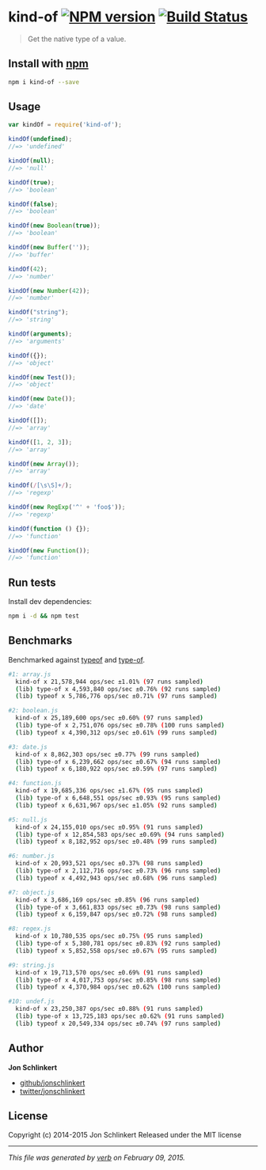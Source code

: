 # kind-of [![NPM version](https://badge.fury.io/js/kind-of.svg)](http://badge.fury.io/js/kind-of)  [![Build Status](https://travis-ci.org/jonschlinkert/kind-of.svg)](https://travis-ci.org/jonschlinkert/kind-of)

> Get the native type of a value.

## Install with [npm](npmjs.org)

```bash
npm i kind-of --save
```

## Usage

```js
var kindOf = require('kind-of');

kindOf(undefined);
//=> 'undefined'

kindOf(null);
//=> 'null'

kindOf(true);
//=> 'boolean'

kindOf(false);
//=> 'boolean'

kindOf(new Boolean(true));
//=> 'boolean'

kindOf(new Buffer(''));
//=> 'buffer'

kindOf(42);
//=> 'number'

kindOf(new Number(42));
//=> 'number'

kindOf("string");
//=> 'string'

kindOf(arguments);
//=> 'arguments'

kindOf({});
//=> 'object'

kindOf(new Test());
//=> 'object'

kindOf(new Date());
//=> 'date'

kindOf([]);
//=> 'array'

kindOf([1, 2, 3]);
//=> 'array'

kindOf(new Array());
//=> 'array'

kindOf(/[\s\S]+/);
//=> 'regexp'

kindOf(new RegExp('^' + 'foo$'));
//=> 'regexp'

kindOf(function () {});
//=> 'function'

kindOf(new Function());
//=> 'function'
```


## Run tests

Install dev dependencies:

```bash
npm i -d && npm test
```

## Benchmarks

Benchmarked against [typeof](http://github.com/CodingFu/typeof) and [type-of](https://github.com/ForbesLindesay/type-of).

```bash
#1: array.js
  kind-of x 21,578,944 ops/sec ±1.01% (97 runs sampled)
  (lib) type-of x 4,593,840 ops/sec ±0.76% (92 runs sampled)
  (lib) typeof x 5,786,776 ops/sec ±0.71% (97 runs sampled)

#2: boolean.js
  kind-of x 25,189,600 ops/sec ±0.60% (97 runs sampled)
  (lib) type-of x 2,751,076 ops/sec ±0.78% (100 runs sampled)
  (lib) typeof x 4,390,312 ops/sec ±0.61% (99 runs sampled)

#3: date.js
  kind-of x 8,862,303 ops/sec ±0.77% (99 runs sampled)
  (lib) type-of x 6,239,662 ops/sec ±0.67% (94 runs sampled)
  (lib) typeof x 6,180,922 ops/sec ±0.59% (97 runs sampled)

#4: function.js
  kind-of x 19,685,336 ops/sec ±1.67% (95 runs sampled)
  (lib) type-of x 6,648,551 ops/sec ±0.93% (95 runs sampled)
  (lib) typeof x 6,631,967 ops/sec ±1.05% (92 runs sampled)

#5: null.js
  kind-of x 24,155,010 ops/sec ±0.95% (91 runs sampled)
  (lib) type-of x 12,854,583 ops/sec ±0.69% (94 runs sampled)
  (lib) typeof x 8,182,952 ops/sec ±0.48% (99 runs sampled)

#6: number.js
  kind-of x 20,993,521 ops/sec ±0.37% (98 runs sampled)
  (lib) type-of x 2,112,716 ops/sec ±0.73% (96 runs sampled)
  (lib) typeof x 4,492,943 ops/sec ±0.68% (96 runs sampled)

#7: object.js
  kind-of x 3,686,169 ops/sec ±0.85% (96 runs sampled)
  (lib) type-of x 3,661,833 ops/sec ±0.73% (98 runs sampled)
  (lib) typeof x 6,159,847 ops/sec ±0.72% (98 runs sampled)

#8: regex.js
  kind-of x 10,780,535 ops/sec ±0.75% (95 runs sampled)
  (lib) type-of x 5,380,781 ops/sec ±0.83% (92 runs sampled)
  (lib) typeof x 5,852,558 ops/sec ±0.67% (95 runs sampled)

#9: string.js
  kind-of x 19,713,570 ops/sec ±0.69% (91 runs sampled)
  (lib) type-of x 4,017,753 ops/sec ±0.85% (98 runs sampled)
  (lib) typeof x 4,370,984 ops/sec ±0.62% (100 runs sampled)

#10: undef.js
  kind-of x 23,250,387 ops/sec ±0.88% (91 runs sampled)
  (lib) type-of x 13,725,183 ops/sec ±0.62% (91 runs sampled)
  (lib) typeof x 20,549,334 ops/sec ±0.74% (97 runs sampled)
```

## Author

**Jon Schlinkert**

+ [github/jonschlinkert](https://github.com/jonschlinkert)
+ [twitter/jonschlinkert](http://twitter.com/jonschlinkert)

## License
Copyright (c) 2014-2015 Jon Schlinkert
Released under the MIT license

***

_This file was generated by [verb](https://github.com/assemble/verb) on February 09, 2015._
